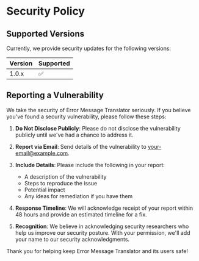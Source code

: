 # Security Policy

## Supported Versions

Currently, we provide security updates for the following versions:

| Version | Supported          |
| ------- | ------------------ |
| 1.0.x   | :white_check_mark: |

## Reporting a Vulnerability

We take the security of Error Message Translator seriously. If you believe you've found a security vulnerability, please follow these steps:

1. **Do Not Disclose Publicly**: Please do not disclose the vulnerability publicly until we've had a chance to address it.

2. **Report via Email**: Send details of the vulnerability to [your-email@example.com](mailto:your-email@example.com).

3. **Include Details**: Please include the following in your report:
   - A description of the vulnerability
   - Steps to reproduce the issue
   - Potential impact
   - Any ideas for remediation if you have them

4. **Response Timeline**: We will acknowledge receipt of your report within 48 hours and provide an estimated timeline for a fix.

5. **Recognition**: We believe in acknowledging security researchers who help us improve our security posture. With your permission, we'll add your name to our security acknowledgments.

Thank you for helping keep Error Message Translator and its users safe! 